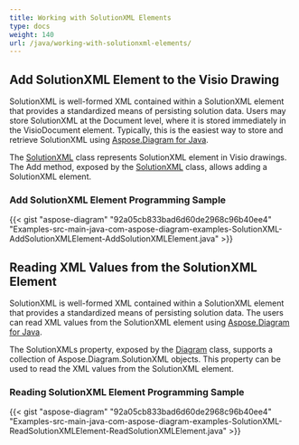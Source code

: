 ```yaml
---
title: Working with SolutionXML Elements
type: docs
weight: 140
url: /java/working-with-solutionxml-elements/
---
```


## **Add SolutionXML Element to the Visio Drawing**
SolutionXML is well-formed XML contained within a SolutionXML element that provides a standardized means of persisting solution data. Users may store SolutionXML at the Document level, where it is stored immediately in the VisioDocument element. Typically, this is the easiest way to store and retrieve SolutionXML using [Aspose.Diagram for Java](http://www.aspose.com/java/diagram-component.aspx).

The [SolutionXML](http://www.aspose.com/api/java/diagram/com.aspose.diagram/classes/SolutionXML) class represents SolutionXML element in Visio drawings. The Add method, exposed by the [SolutionXML](hhttp://www.aspose.com/api/java/diagram/com.aspose.diagram/classes/SolutionXML) class, allows adding a SolutionXML element.
### **Add SolutionXML Element Programming Sample**
{{< gist "aspose-diagram" "92a05cb833bad6d60de2968c96b40ee4" "Examples-src-main-java-com-aspose-diagram-examples-SolutionXML-AddSolutionXMLElement-AddSolutionXMLElement.java" >}}
## **Reading XML Values from the SolutionXML Element**
SolutionXML is well-formed XML contained within a SolutionXML element that provides a standardized means of persisting solution data. The users can read XML values from the SolutionXML element using [Aspose.Diagram for Java](http://www.aspose.com/java/diagram-component.aspx).

The SolutionXMLs property, exposed by the [Diagram](http://www.aspose.com/api/java/diagram/com.aspose.diagram/classes/Diagram) class, supports a collection of Aspose.Diagram.SolutionXML objects. This property can be used to read the XML values from the SolutionXML element.
### **Reading SolutionXML Element Programming Sample**
{{< gist "aspose-diagram" "92a05cb833bad6d60de2968c96b40ee4" "Examples-src-main-java-com-aspose-diagram-examples-SolutionXML-ReadSolutionXMLElement-ReadSolutionXMLElement.java" >}}
